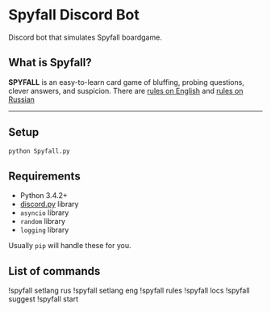 # Spyfall Discord Bot

Discord bot that simulates Spyfall boardgame. 

## What is Spyfall?

**SPYFALL** is an easy-to-learn card game of bluffing, probing questions, clever answers, and suspicion.
There are [rules on English](https://www.cryptozoic.com/sites/default/files/icme/u30695/spy_rules_eng_0.pdf) and [rules on Russian](https://hobbyworld.ru/download/rules/SPY_rules_web.pdf)

----------
## Setup

```sh
python Spyfall.py
```

## Requirements

- Python 3.4.2+
- [discord.py](https://github.com/Rapptz/discord.py) library
- `asyncio` library
- `random` library 
- `logging` library

Usually `pip` will handle these for you.

## List of commands

!spyfall setlang rus
!spyfall setlang eng
!spyfall rules
!spyfall locs
!spyfall suggest
!spyfall start

